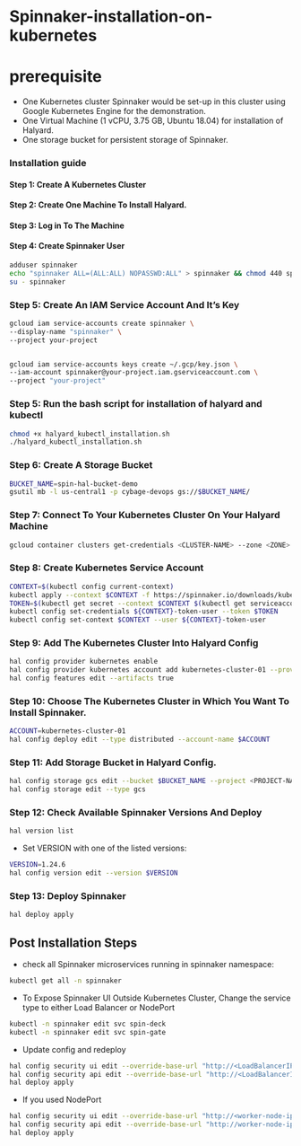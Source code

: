# Spinnaker-installation-on-kubernetes


# prerequisite
- One Kubernetes cluster Spinnaker would be set-up in this cluster using Google Kubernetes Engine for the demonstration.
- One Virtual Machine (1 vCPU, 3.75 GB, Ubuntu 18.04) for installation of Halyard.
- One storage bucket for persistent storage of Spinnaker.


### Installation guide

#### Step 1: Create A Kubernetes Cluster

#### Step 2: Create One Machine To Install Halyard.

#### Step 3: Log in To The Machine

#### Step 4: Create Spinnaker User

```bash
adduser spinnaker
echo "spinnaker ALL=(ALL:ALL) NOPASSWD:ALL" > spinnaker && chmod 440 spinnaker && mv spinnaker /etc/sudoers.d/
su - spinnaker
```
### Step 5: Create An IAM Service Account And It’s Key
```bash
gcloud iam service-accounts create spinnaker \
--display-name "spinnaker" \
--project your-project


gcloud iam service-accounts keys create ~/.gcp/key.json \
--iam-account spinnaker@your-project.iam.gserviceaccount.com \
--project "your-project"
```

### Step 5: Run the bash script for installation of halyard and kubectl 
```bash
chmod +x halyard_kubectl_installation.sh
./halyard_kubectl_installation.sh
```

### Step 6: Create A Storage Bucket
```bash
BUCKET_NAME=spin-hal-bucket-demo
gsutil mb -l us-central1 -p cybage-devops gs://$BUCKET_NAME/
```

### Step 7: Connect To Your Kubernetes Cluster On Your Halyard Machine
```bash
gcloud container clusters get-credentials <CLUSTER-NAME> --zone <ZONE> --project <PROJECT-NAME>
```

### Step 8: Create Kubernetes Service Account
```bash
CONTEXT=$(kubectl config current-context)
kubectl apply --context $CONTEXT -f https://spinnaker.io/downloads/kubernetes/service-account.yml
TOKEN=$(kubectl get secret --context $CONTEXT $(kubectl get serviceaccount spinnaker-service-account --context $CONTEXT -n spinnaker -o jsonpath='{.secrets[0].name}') -n spinnaker -o jsonpath='{.data.token}' | base64 --decode)
kubectl config set-credentials ${CONTEXT}-token-user --token $TOKEN
kubectl config set-context $CONTEXT --user ${CONTEXT}-token-user
```

### Step 9: Add The Kubernetes Cluster Into Halyard Config
```bash
hal config provider kubernetes enable
hal config provider kubernetes account add kubernetes-cluster-01 --provider-version v2 --context $(kubectl config current-context)
hal config features edit --artifacts true
```

### Step 10: Choose The Kubernetes Cluster in Which You Want To Install Spinnaker.
```bash
ACCOUNT=kubernetes-cluster-01
hal config deploy edit --type distributed --account-name $ACCOUNT
```

### Step 11: Add Storage Bucket in Halyard Config.
```bash
hal config storage gcs edit --bucket $BUCKET_NAME --project <PROJECT-NAME>
hal config storage edit --type gcs
```
### Step 12: Check Available Spinnaker Versions And Deploy
```bash
hal version list
```
- Set VERSION with one of the listed versions:
```bash
VERSION=1.24.6
hal config version edit --version $VERSION
```

### Step 13: Deploy Spinnaker
```bash
hal deploy apply
```

## Post Installation Steps

- check all Spinnaker microservices running in spinnaker namespace:
```bash
kubectl get all -n spinnaker
```

- To Expose Spinnaker UI Outside Kubernetes Cluster, Change the service type to either Load Balancer or NodePort
```bash
kubectl -n spinnaker edit svc spin-deck
kubectl -n spinnaker edit svc spin-gate
```
- Update config and redeploy
```bash
hal config security ui edit --override-base-url "http://<LoadBalancerIP>:9000"
hal config security api edit --override-base-url "http://<LoadBalancerIP>:8084"
hal deploy apply
```
- If you used NodePort
```bash
hal config security ui edit --override-base-url "http://<worker-node-ip>:<nodePort>"
hal config security api edit --override-base-url "http://worker-node-ip>:<nodePort>"
hal deploy apply
```
